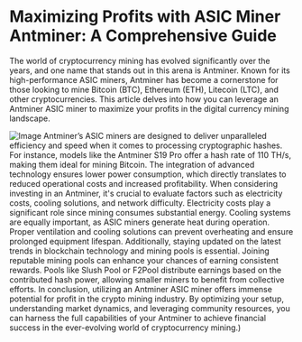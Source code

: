 # Maximizing Profits with ASIC Miner Antminer: A Comprehensive Guide
The world of cryptocurrency mining has evolved significantly over the years, and one name that stands out in this arena is Antminer. Known for its high-performance ASIC miners, Antminer has become a cornerstone for those looking to mine Bitcoin (BTC), Ethereum (ETH), Litecoin (LTC), and other cryptocurrencies. This article delves into how you can leverage an Antminer ASIC miner to maximize your profits in the digital currency mining landscape.

![Image](https://github.com/user-attachments/assets/d7419ec9-dc67-403f-bf28-8faea5f1f74f)
Antminer’s ASIC miners are designed to deliver unparalleled efficiency and speed when it comes to processing cryptographic hashes. For instance, models like the Antminer S19 Pro offer a hash rate of 110 TH/s, making them ideal for mining Bitcoin. The integration of advanced technology ensures lower power consumption, which directly translates to reduced operational costs and increased profitability.
When considering investing in an Antminer, it's crucial to evaluate factors such as electricity costs, cooling solutions, and network difficulty. Electricity costs play a significant role since mining consumes substantial energy. Cooling systems are equally important, as ASIC miners generate heat during operation. Proper ventilation and cooling solutions can prevent overheating and ensure prolonged equipment lifespan.
Additionally, staying updated on the latest trends in blockchain technology and mining pools is essential. Joining reputable mining pools can enhance your chances of earning consistent rewards. Pools like Slush Pool or F2Pool distribute earnings based on the contributed hash power, allowing smaller miners to benefit from collective efforts.
In conclusion, utilizing an Antminer ASIC miner offers immense potential for profit in the crypto mining industry. By optimizing your setup, understanding market dynamics, and leveraging community resources, you can harness the full capabilities of your Antminer to achieve financial success in the ever-evolving world of cryptocurrency mining.)
